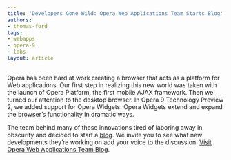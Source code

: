 ```yaml
---
title: 'Developers Gone Wild: Opera Web Applications Team Starts Blog'
authors:
- thomas-ford
tags:
- webapps
- opera-9
- labs
layout: article
---
```


Opera has been hard at work creating a browser that acts as a platform for Web applications. Our first step in realizing this new world was taken with the launch of Opera Platform, the first mobile AJAX framework. Then we turned our attention to the desktop browser. In Opera 9 Technology Preview 2, we added support for Opera Widgets. Opera Widgets extend and expand the browser’s functionality in dramatic ways.

The team behind many of these innovations tired of laboring away in obscurity and decided to start a [blog][1]. We invite you to see what new developments they’re working on add your voice to the discussion. [Visit Opera Web Applications Team Blog][1].

[1]: http://my.opera.com/webapplications/